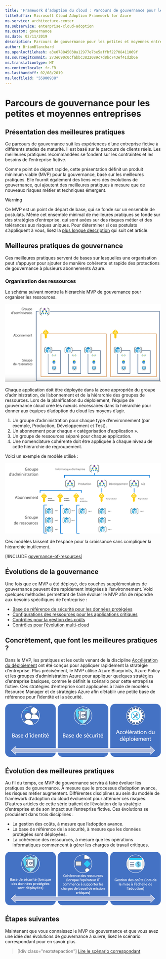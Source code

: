 ```yaml
---
title: 'Framework d’adoption du cloud : Parcours de gouvernance pour les petites et moyennes entreprises'
titleSuffix: Microsoft Cloud Adoption Framework for Azure
ms.service: architecture-center
ms.subservice: enterprise-cloud-adoption
ms.custom: governance
ms.date: 02/11/2019
description: Parcours de gouvernance pour les petites et moyennes entreprises
author: BrianBlanchard
ms.openlocfilehash: a3e078845038a12977e7be5affbf22708411069f
ms.sourcegitcommit: 273e690c0cfabbc3822089c7d8bc743ef41d2b6e
ms.translationtype: HT
ms.contentlocale: fr-FR
ms.lasthandoff: 02/08/2019
ms.locfileid: "55900938"
---
```

# <a name="small-to-medium-enterprise-governance-journey"></a>Parcours de gouvernance pour les petites et moyennes entreprises

## <a name="best-practice-overview"></a>Présentation des meilleures pratiques

Ce parcours de gouvernance suit les expériences d’une entreprise fictive à différents stades de maturité. Il est basé sur le parcours de clients réels. Les meilleures pratiques recommandées se fondent sur les contraintes et les besoins de l’entreprise fictive.

Comme point de départ rapide, cette présentation définit un produit minimum viable (MVP) pour la gouvernance, basé sur les meilleures pratiques. Elle fournit également des liens vers des évolutions de gouvernance, qui ajoutent des meilleures pratiques à mesure que de nouveaux risques métier et techniques émergent.

> [!WARNING]
> Ce MVP est un point de départ de base, qui se fonde sur un ensemble de postulats. Même cet ensemble minimal de meilleures pratiques se fonde sur des stratégies d’entreprise, qui sont axées sur des risques métier et des tolérances aux risques uniques. Pour déterminer si ces postulats s’appliquent à vous, lisez la [plus longue description](./narrative.md) qui suit cet article.

## <a name="governance-best-practice"></a>Meilleures pratiques de gouvernance

Ces meilleures pratiques servent de bases sur lesquelles une organisation peut s’appuyer pour ajouter de manière cohérente et rapide des protections de gouvernance à plusieurs abonnements Azure.

### <a name="resource-organization"></a>Organisation des ressources

Le schéma suivant montre la hiérarchie MVP de gouvernance pour organiser les ressources.

![Schéma d’organisation des ressources](../../../_images/governance/resource-organization.png)

Chaque application doit être déployée dans la zone appropriée du groupe d’administration, de l’abonnement et de la hiérarchie des groupes de ressources. Lors de la planification du déploiement, l’équipe de gouvernance cloud crée les nœuds nécessaires dans la hiérarchie pour donner aux équipes d’adoption du cloud les moyens d’agir.  

1. Un groupe d’administration pour chaque type d’environnement (par exemple, Production, Développement et Test).
2. Un abonnement pour chaque « catégorisation d’application ».
3. Un groupe de ressources séparé pour chaque application.
4. Une nomenclature cohérente doit être appliquée à chaque niveau de cette hiérarchie de regroupement.

Voici un exemple de modèle utilisé :

![Exemple d’organisation des ressources pour une entreprise de taille intermédiaire](../../../_images/governance/mid-market-resource-organization.png)

Ces modèles laissent de l’espace pour la croissance sans compliquer la hiérarchie inutilement.

[!INCLUDE [governance-of-resources](../../../../../includes/cloud-adoption/governance/governance-of-resources.md)]

## <a name="governance-evolutions"></a>Évolutions de la gouvernance

Une fois que ce MVP a été déployé, des couches supplémentaires de gouvernance peuvent être rapidement intégrées à l’environnement. Voici quelques méthodes permettant de faire évoluer le MVP afin de répondre aux besoins spécifiques de l’entreprise :

- [Base de référence de sécurité pour les données protégées](./security-baseline-evolution.md)
- [Configurations des ressources pour les applications critiques](./resource-consistency-evolution.md)
- [Contrôles pour la gestion des coûts](./cost-management-evolution.md)
- [Contrôles pour l’évolution multi-cloud](./multi-cloud-evolution.md)

<!-- markdownlint-disable MD026 -->

## <a name="what-does-this-best-practice-do"></a>Concrètement, que font les meilleures pratiques ?

Dans le MVP, les pratiques et les outils venant de la discipline [Accélération du déploiement](../../deployment-acceleration/overview.md) ont été conçus pour appliquer rapidement la stratégie d’entreprise. Plus précisément, le MVP utilise Azure Blueprints, Azure Policy et les groupes d’administration Azure pour appliquer quelques stratégies d’entreprise basiques, comme le définit le scénario pour cette entreprise fictive. Ces stratégies d’entreprise sont appliquées à l’aide de modèles Resource Manager et de stratégies Azure afin d’établir une petite base de référence pour l’identité et la sécurité.

![Exemple de MVP de gouvernance incrémentielle](../../../_images/governance/governance-mvp.png)

## <a name="evolving-the-best-practice"></a>Évolution des meilleures pratiques

Au fil du temps, ce MVP de gouvernance servira à faire évoluer les pratiques de gouvernance. À mesure que le processus d’adoption avance, les risques métier augmentent. Différentes disciplines au sein du modèle de framework d’adoption du cloud évolueront pour atténuer ces risques. D’autres articles de cette série traitent de l’évolution de la stratégie d’entreprise et de son impact sur l’entreprise fictive. Ces évolutions se produisent dans trois disciplines :

- La gestion des coûts, à mesure que l’adoption avance.
- La base de référence de la sécurité, à mesure que les données protégées sont déployées.
- La cohérence des ressources, à mesure que les opérations informatiques commencent à gérer les charges de travail critiques.

![Exemple de MVP de gouvernance incrémentielle](../../../_images/governance/governance-evolution.png)

## <a name="next-steps"></a>Étapes suivantes

Maintenant que vous connaissez le MVP de gouvernance et que vous avez une idée des évolutions de gouvernance à suivre, lisez le scénario correspondant pour en savoir plus.

> [!div class="nextstepaction"]
> [Lire le scénario correspondant](./narrative.md)

